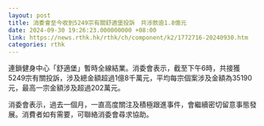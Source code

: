 ```yaml
---
layout: post
title: 消委會至今收到5249宗有關舒適堡投訴　共涉款逾1.8億元
date: 2024-09-30 19:26:23.000000000 +08:00
link: https://news.rthk.hk/rthk/ch/component/k2/1772716-20240930.htm
categories: rthk
---
```


連鎖健身中心「舒適堡」暫時全線結業。消委會表示，截至下午6時，共接獲5249宗有關投訴，涉及總金額超過1億8千萬元，平均每宗個案涉及金額為35190元，最高一宗金額涉及超過202萬元。

消委會表示，過去一個月，一直高度關注及積極跟進事件，會繼續密切留意事態發展。消費者如有需要，可聯絡消委會尋求協助。
